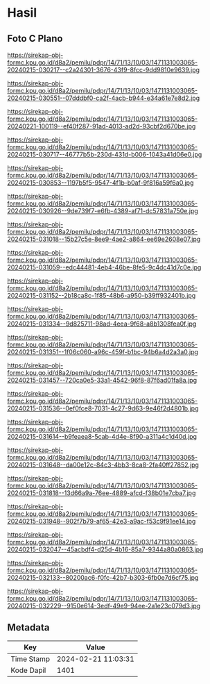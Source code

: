# Hasil

## Foto C Plano

https://sirekap-obj-formc.kpu.go.id/d8a2/pemilu/pdpr/14/71/13/10/03/1471131003065-20240215-030217--c2a24301-3676-43f9-8fcc-9dd9810e9639.jpg

https://sirekap-obj-formc.kpu.go.id/d8a2/pemilu/pdpr/14/71/13/10/03/1471131003065-20240215-030551--07dddbf0-ca2f-4acb-b944-e34a61e7e8d2.jpg

https://sirekap-obj-formc.kpu.go.id/d8a2/pemilu/pdpr/14/71/13/10/03/1471131003065-20240221-100119--ef40f287-91ad-4013-ad2d-93cbf2d670be.jpg

https://sirekap-obj-formc.kpu.go.id/d8a2/pemilu/pdpr/14/71/13/10/03/1471131003065-20240215-030717--46777b5b-230d-431d-b006-1043a41d06e0.jpg

https://sirekap-obj-formc.kpu.go.id/d8a2/pemilu/pdpr/14/71/13/10/03/1471131003065-20240215-030853--1197b5f5-9547-4f1b-b0af-9f816a59f6a0.jpg

https://sirekap-obj-formc.kpu.go.id/d8a2/pemilu/pdpr/14/71/13/10/03/1471131003065-20240215-030926--9de739f7-e6fb-4389-af71-dc57831a750e.jpg

https://sirekap-obj-formc.kpu.go.id/d8a2/pemilu/pdpr/14/71/13/10/03/1471131003065-20240215-031018--15b27c5e-8ee9-4ae2-a864-ee69e2608e07.jpg

https://sirekap-obj-formc.kpu.go.id/d8a2/pemilu/pdpr/14/71/13/10/03/1471131003065-20240215-031059--edc44481-4eb4-46be-8fe5-9c4dc41d7c0e.jpg

https://sirekap-obj-formc.kpu.go.id/d8a2/pemilu/pdpr/14/71/13/10/03/1471131003065-20240215-031152--2b18ca8c-1f85-48b6-a950-b39ff932401b.jpg

https://sirekap-obj-formc.kpu.go.id/d8a2/pemilu/pdpr/14/71/13/10/03/1471131003065-20240215-031334--9d825711-98ad-4eea-9f68-a8b1308fea0f.jpg

https://sirekap-obj-formc.kpu.go.id/d8a2/pemilu/pdpr/14/71/13/10/03/1471131003065-20240215-031351--1f06c060-a96c-459f-b1bc-94b6a4d2a3a0.jpg

https://sirekap-obj-formc.kpu.go.id/d8a2/pemilu/pdpr/14/71/13/10/03/1471131003065-20240215-031457--720ca0e5-33a1-4542-96f8-87f6ad01fa8a.jpg

https://sirekap-obj-formc.kpu.go.id/d8a2/pemilu/pdpr/14/71/13/10/03/1471131003065-20240215-031536--0ef0fce8-7031-4c27-9d63-9e46f2d4801b.jpg

https://sirekap-obj-formc.kpu.go.id/d8a2/pemilu/pdpr/14/71/13/10/03/1471131003065-20240215-031614--b9feaea8-5cab-4d4e-8f90-a311a4c1d40d.jpg

https://sirekap-obj-formc.kpu.go.id/d8a2/pemilu/pdpr/14/71/13/10/03/1471131003065-20240215-031648--da00e12c-84c3-4bb3-8ca8-2fa40ff27852.jpg

https://sirekap-obj-formc.kpu.go.id/d8a2/pemilu/pdpr/14/71/13/10/03/1471131003065-20240215-031818--13d66a9a-76ee-4889-afcd-f38b01e7cba7.jpg

https://sirekap-obj-formc.kpu.go.id/d8a2/pemilu/pdpr/14/71/13/10/03/1471131003065-20240215-031948--902f7b79-af65-42e3-a9ac-f53c9f91ee14.jpg

https://sirekap-obj-formc.kpu.go.id/d8a2/pemilu/pdpr/14/71/13/10/03/1471131003065-20240215-032047--45acbdf4-d25d-4b16-85a7-9344a80a0863.jpg

https://sirekap-obj-formc.kpu.go.id/d8a2/pemilu/pdpr/14/71/13/10/03/1471131003065-20240215-032133--80200ac6-f0fc-42b7-b303-6fb0e7d6cf75.jpg

https://sirekap-obj-formc.kpu.go.id/d8a2/pemilu/pdpr/14/71/13/10/03/1471131003065-20240215-032229--9150e614-3edf-49e9-94ee-2a1e23c079d3.jpg


## Metadata

| Key        | Value               |
| ---------- | ------------------- |
| Time Stamp | 2024-02-21 11:03:31 |
| Kode Dapil | 1401                |



